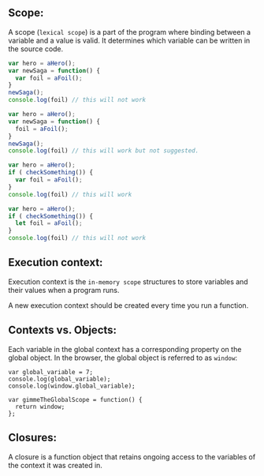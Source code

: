 ## Scope:

A scope (`lexical scope`) is a part of the program where binding between a variable and a value is valid.
It determines which variable can be written in the source code.

```JavaScript
var hero = aHero();
var newSaga = function() {
  var foil = aFoil();
}
newSaga();
console.log(foil) // this will not work
```

```JavaScript
var hero = aHero();
var newSaga = function() {
  foil = aFoil();
}
newSaga();
console.log(foil) // this will work but not suggested.
```

```JavaScript
var hero = aHero();
if ( checkSomething()) {
  var foil = aFoil();
}
console.log(foil) // this will work
```


```JavaScript
var hero = aHero();
if ( checkSomething()) {
  let foil = aFoil();
}
console.log(foil) // this will not work
```

## Execution context:

Execution context is the `in-memory scope` structures to store variables and their values when a program runs.

A new execution context should be created every time you run a function.


## Contexts vs. Objects:

Each variable in the global context has a corresponding property on the global object. In the browser, the global object is referred to as `window`:

```JavaScript:
var global_variable = 7;
console.log(global_variable);
console.log(window.global_variable);

var gimmeTheGlobalScope = function() {
  return window;
};
```

## Closures:

A closure is a function object that retains ongoing access to the variables of the context it was created in.






